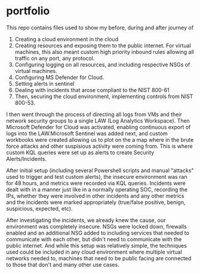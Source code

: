 # portfolio
This repo contains files used to show my before, during and after journey of 
1. Creating a cloud environment in the cloud
2. Creating resources and exposing them to the public internet. For virtual machines, this also meant custom high priority inbound rules allowing all traffic on any port, any protocol.
3. Configuring logging on all resources, and including respective NSGs of virtual machines.
4. Configuring MS Defender for Cloud.
5. Setting alerts in sentinel
6. Dealing with incidents that arose compliant to the NIST 800-61
7. Then, securing the cloud environment, implementing controls from NIST 800-53.


I then went through the process of directing all logs from VMs and their network security groups to a single LAW (Log Analytics Workspace). Then Microsoft Defender for Cloud was activated, enabling continuous export of logs into the LAW.Microsoft Sentinel was added next, and custom workbooks were created allowing us to plot on the a map where in the brute force attacks and other suspisious activity were coming from. This is where custom KQL queries were set up as alerts to create Security Alerts/Incidents.

After initial setup (including several Powershell scripts and manual "attacks" used to trigger and test custom alerts), the insecure environment was ran for 48 hours, and metrics were recorded via KQL queries. Incidents were dealt with in a manner just like in a normally operating SOC, recording the IPs, whether they were involved in other incidents and any other metrics and the incidents were marked appropriately (true/false positive, benign, suspicious, expected, etc). 

After investigating the incidents, we already knew the cause, our environment was completely insecure. NSGs were locked down, firewalls enabled and an additional NSG added to including services that needed to communicate with each other, but didn't need to communicate with the public internet. And while this setup was relatively simple, the techniques used could be included in any cloud environment where multiple virtual networks needed to, machines that need to be public facing are connected to those that don't and many other use cases.
